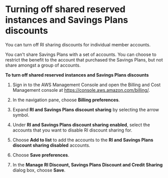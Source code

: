 # Turning off shared reserved instances and Savings Plans discounts<a name="ri-turn-off-process"></a>

You can turn off RI sharing discounts for individual member accounts\.

You can't share Savings Plans with a set of accounts\. You can choose to restrict the benefit to the account that purchased the Savings Plans, but not share amongst a group of accounts\.

**To turn off shared reserved instances and Savings Plans discounts**

1. Sign in to the AWS Management Console and open the Billing and Cost Management console at [https://console\.aws\.amazon\.com/billing/](https://console.aws.amazon.com/billing/)\.

1. In the navigation pane, choose **Billing preferences**\.

1. Expand **RI and Savings Plans discount sharing** by selecting the arrow symbol\. 

1. Under **RI and Savings Plans discount sharing enabled**, select the accounts that you want to disable RI discount sharing for\.

1. Choose **Add to list** to add the accounts to the **RI and Savings Plans discount sharing disabled** accounts\.

1. Choose **Save preferences**\.

1. In the **Manage RI Discount, Savings Plans Discount and Credit Sharing** dialog box, choose **Save**\.